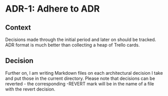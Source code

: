 ADR-1: Adhere to ADR
====================
Context
-------
Decisions made through the initial period and later on should be tracked. ADR format is much better than collecting a heap of Trello cards.

Decision
--------
Further on, I am writing Markdown files on each architectural decision I take and put those in the current directory.
Please note that decisions can be reverted - the corresponding -REVERT mark will be in the name of a file with the revert decision.
